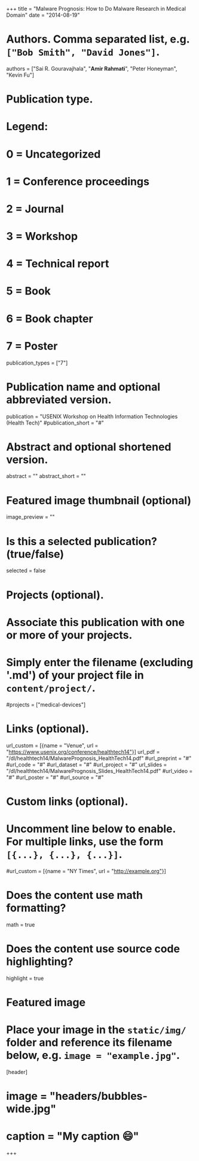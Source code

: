 +++
title = "Malware Prognosis: How to Do Malware Research in Medical Domain"
date = "2014-08-19"

# Authors. Comma separated list, e.g. `["Bob Smith", "David Jones"]`.
authors = ["Sai R. Gouravajhala", "**Amir Rahmati**", "Peter Honeyman", "Kevin Fu"]

# Publication type.
# Legend:
# 0 = Uncategorized
# 1 = Conference proceedings
# 2 = Journal
# 3 = Workshop
# 4 = Technical report
# 5 = Book
# 6 = Book chapter
# 7 = Poster
publication_types = ["7"]

# Publication name and optional abbreviated version.
publication = "USENIX Workshop on Health Information Technologies (Health Tech)"
#publication_short = "#"

# Abstract and optional shortened version.
abstract = ""
abstract_short = ""

# Featured image thumbnail (optional)
image_preview = ""

# Is this a selected publication? (true/false)
selected = false

# Projects (optional).
#   Associate this publication with one or more of your projects.
#   Simply enter the filename (excluding '.md') of your project file in `content/project/`.
#projects = ["medical-devices"]

# Links (optional).
url_custom = [{name = "Venue", url = "https://www.usenix.org/conference/healthtech14"}]
url_pdf = "/dl/healthtech14/MalwarePrognosis_HealthTech14.pdf"
#url_preprint = "#"
#url_code = "#"
#url_dataset = "#"
#url_project = "#"
url_slides = "/dl/healthtech14/MalwarePrognosis_Slides_HealthTech14.pdf"
#url_video = "#"
#url_poster = "#"
#url_source = "#"

# Custom links (optional).
#   Uncomment line below to enable. For multiple links, use the form `[{...}, {...}, {...}]`.
#url_custom = [{name = "NY Times", url = "http://example.org"}]

# Does the content use math formatting?
math = true

# Does the content use source code highlighting?
highlight = true

# Featured image
# Place your image in the `static/img/` folder and reference its filename below, e.g. `image = "example.jpg"`.
[header]
# image = "headers/bubbles-wide.jpg"
# caption = "My caption :smile:"

+++
